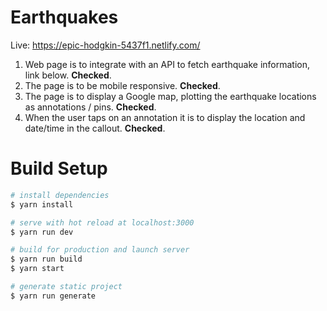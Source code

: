 # Earthquakes

Live: https://epic-hodgkin-5437f1.netlify.com/ 

1. Web page is to integrate with an API to fetch earthquake information, link below. **Checked**.
2. The page is to be mobile responsive. **Checked**.
3. The page is to display a Google map, plotting the earthquake locations as annotations / pins. **Checked**. 
4. When the user taps on an annotation it is to display the location and date/time in the callout. **Checked**.

# Build Setup

``` bash
# install dependencies
$ yarn install

# serve with hot reload at localhost:3000
$ yarn run dev

# build for production and launch server
$ yarn run build
$ yarn start

# generate static project
$ yarn run generate
```